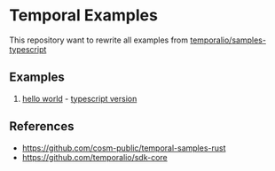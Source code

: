 # Temporal Examples

This repository want to rewrite all examples
from [temporalio/samples-typescript](https://github.com/temporalio/samples-typescript)

## Examples

1. [hello world](./hello-world) - [typescript version](https://github.com/temporalio/samples-typescript/tree/main/hello-world)



## References

- https://github.com/cosm-public/temporal-samples-rust
- https://github.com/temporalio/sdk-core
